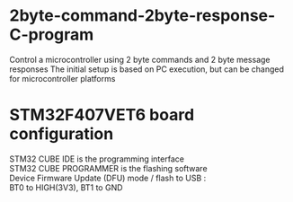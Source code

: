 # 2byte-command-2byte-response-C-program
Control a microcontroller using  2 byte commands  and 2 byte message responses
The initial setup is based on PC execution, but can be changed for microcontroller platforms 
# STM32F407VET6 board configuration
STM32 CUBE IDE is the programming interface<br>
STM32 CUBE PROGRAMMER is the flashing software<br>
Device Firmware Update (DFU) mode / flash to USB :<br> 
BT0 to HIGH(3V3), BT1 to GND
